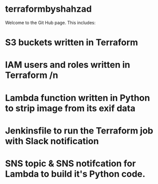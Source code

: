 # terraformbyshahzad
Welcome to the Git Hub page. This includes:

# S3 buckets written in Terraform 
# IAM users and roles written in Terraform /n
# Lambda function written in Python to strip image from its exif data
# Jenkinsfile to run the Terraform job with Slack notification
# SNS topic & SNS notifcation for Lambda to build it's Python code.
